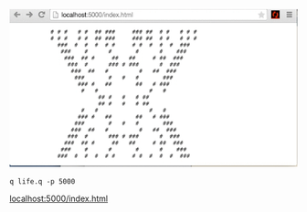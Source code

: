 ![Screenshot](game-of-life-screenshot.gif?raw=true)

    q life.q -p 5000

[localhost:5000/index.html](http://localhost:5000/index.html)
